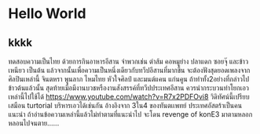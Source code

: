 
# Hello World
## kkkk
ทดสอบความเป็นไทย ด้วยการกินอาหารอีสาน จำพวกเช่น ตำส้ม คอหมูย่าง ปลาแดก ซอยจุ๊ และข้าวเหนียว เป็นต้น แล้วจากนั้นเพื่อความเป็นหนึ่งเดียวกับทวีปอีสานที่มากขึ้น จะต้องฟังสุดยอดเพลงจากศิลปินเหล่านี้ จินตหรา พูนลาภ ไหมไทย หัวใจศิลป์ และมนต์แคน แก่นคูน ถ้าทำทั้ง2อย่างที่กล่าวไปข้าวต้นแล้วนั้น สุดท้ายเมื่อมีงานบวชหรืองานสังสรรค์ที่ทวีปประเทศอีสาน ควรนำกระบวนท่าโยกเอวเหล่านี้ไปใช้ได้ https://www.youtube.com/watch?v=R7x2PDFOvi8 วิดิทัศน์นี้เปรียบเสมือน turtorial บริหารเอวได้เช่นกัน อ้างอิงจาก 3ใน4 ของทันตเเพทย์ ประเทศอัสตร้าเป็นคนแนะนำ ถ้าอ่านข้อความเหล่านี้แล้วไม่ทำตามที่แนะนำไป จะโดน revenge of konE3 มาตามหลอกหลอนไปจนตาย......